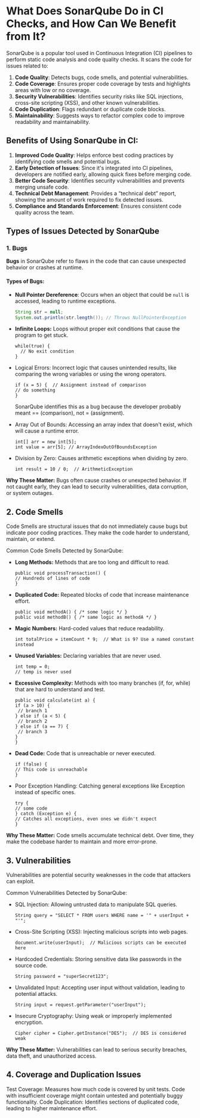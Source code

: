 # What Does SonarQube Do in CI Checks, and How Can We Benefit from It?

SonarQube is a popular tool used in Continuous Integration (CI) pipelines to perform static code analysis and code quality checks. It scans the code for issues related to:

1. **Code Quality**: Detects bugs, code smells, and potential vulnerabilities.
2. **Code Coverage**: Ensures proper code coverage by tests and highlights areas with low or no coverage.
3. **Security Vulnerabilities**: Identifies security risks like SQL injections, cross-site scripting (XSS), and other known vulnerabilities.
4. **Code Duplication**: Flags redundant or duplicate code blocks.
5. **Maintainability**: Suggests ways to refactor complex code to improve readability and maintainability.

## Benefits of Using SonarQube in CI:
1. **Improved Code Quality**: Helps enforce best coding practices by identifying code smells and potential bugs.
2. **Early Detection of Issues**: Since it's integrated into CI pipelines, developers are notified early, allowing quick fixes before merging code.
3. **Better Code Security**: Identifies security vulnerabilities and prevents merging unsafe code.
4. **Technical Debt Management**: Provides a “technical debt” report, showing the amount of work required to fix detected issues.
5. **Compliance and Standards Enforcement**: Ensures consistent code quality across the team.

## Types of Issues Detected by SonarQube

### 1. Bugs
**Bugs** in SonarQube refer to flaws in the code that can cause unexpected behavior or crashes at runtime.

#### Types of Bugs:
- **Null Pointer Dereference**: Occurs when an object that could be `null` is accessed, leading to runtime exceptions.
  ```java
  String str = null;
  System.out.println(str.length()); // Throws NullPointerException
  ```

- **Infinite Loops:** Loops without proper exit conditions that cause the program to get stuck.
  ```
  while(true) {   
    // No exit condition 
  }
  ```

- Logical Errors: Incorrect logic that causes unintended results, like comparing the wrong variables or using the wrong operators.
  ```
  if (x = 5) {  // Assignment instead of comparison
  // do something
  }
  ```
  SonarQube identifies this as a bug because the developer probably meant == (comparison), not = (assignment).

- Array Out of Bounds: Accessing an array index that doesn't exist, which will cause a runtime error.
  ```
  int[] arr = new int[5];
  int value = arr[5]; // ArrayIndexOutOfBoundsException
  ```

- Division by Zero: Causes arithmetic exceptions when dividing by zero.
  ```
  int result = 10 / 0;  // ArithmeticException
  ```

**Why These Matter:**
Bugs often cause crashes or unexpected behavior. If not caught early, they can lead to security vulnerabilities, data corruption, or system outages.

## 2. Code Smells
Code Smells are structural issues that do not immediately cause bugs but indicate poor coding practices. They make the code harder to understand, maintain, or extend.

Common Code Smells Detected by SonarQube:
- **Long Methods:** Methods that are too long and difficult to read.
  ```
  public void processTransaction() {
  // Hundreds of lines of code
  }
  ```

- **Duplicated Code:** Repeated blocks of code that increase maintenance effort.
   ```
   public void methodA() { /* some logic */ }
   public void methodB() { /* same logic as methodA */ }
  ```

- **Magic Numbers:** Hard-coded values that reduce readability.

  ```
  int totalPrice = itemCount * 9;  // What is 9? Use a named constant instead
  ```

- **Unused Variables:** Declaring variables that are never used.

  ```
  int temp = 0;
  // temp is never used
  ```

- **Excessive Complexity:** Methods with too many branches (if, for, while) that are hard to understand and test.
   ```
   public void calculate(int a) {
  if (a > 10) {
    // branch 1
  } else if (a < 5) {
    // branch 2
  } else if (a == 7) {
    // branch 3
  }
  }
  ```

- **Dead Code:** Code that is unreachable or never executed.

  ```
  if (false) {
  // This code is unreachable
  }
  ```

- Poor Exception Handling: Catching general exceptions like Exception instead of specific ones.
  ```
  try {
  // some code
  } catch (Exception e) {
  // Catches all exceptions, even ones we didn't expect
  }
  ```

**Why These Matter:**
Code smells accumulate technical debt. Over time, they make the codebase harder to maintain and more error-prone.


## 3. Vulnerabilities
Vulnerabilities are potential security weaknesses in the code that attackers can exploit.

Common Vulnerabilities Detected by SonarQube:

- SQL Injection: Allowing untrusted data to manipulate SQL queries.
  ```
  String query = "SELECT * FROM users WHERE name = '" + userInput + "'";
  ```

- Cross-Site Scripting (XSS): Injecting malicious scripts into web pages.
  ```
  document.write(userInput);  // Malicious scripts can be executed here
  ```

- Hardcoded Credentials: Storing sensitive data like passwords in the source code.
  ```
  String password = "superSecret123"; 
  ```

- Unvalidated Input: Accepting user input without validation, leading to potential attacks.
  ```
  String input = request.getParameter("userInput");
  ```

- Insecure Cryptography: Using weak or improperly implemented encryption.
  ```
  Cipher cipher = Cipher.getInstance("DES");  // DES is considered weak
  ```

**Why These Matter:**
Vulnerabilities can lead to serious security breaches, data theft, and unauthorized access.

## 4. Coverage and Duplication Issues
Test Coverage: Measures how much code is covered by unit tests. Code with insufficient coverage might contain untested and potentially buggy functionality.
Code Duplication: Identifies sections of duplicated code, leading to higher maintenance effort.



